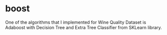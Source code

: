 # boost
One of the algorithms that I implemented for Wine Quality Dataset is Adaboost with Decision Tree and Extra Tree Classifier from SKLearn library.
